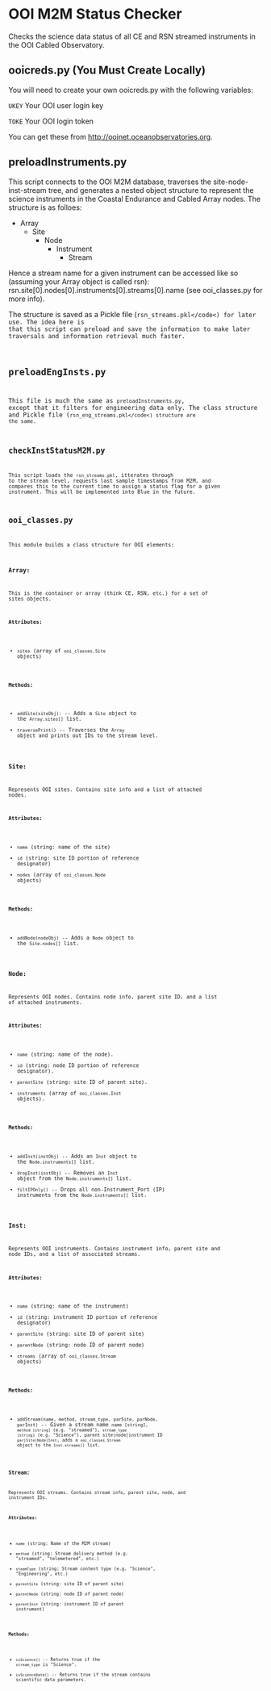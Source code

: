 # OOI M2M Status Checker
Checks the science data status of all CE and RSN streamed instruments in the OOI Cabled Observatory.

## ooicreds.py (You Must Create Locally)
You will need to create your own ooicreds.py with the following variables:

<code>UKEY</code> Your OOI user login key

<code>TOKE</code> Your OOI login token

You can get these from http://ooinet.oceanobservatories.org.


## preloadInstruments.py
This script connects to the OOI M2M database, traverses the site-node-inst-stream tree, and generates a nested object structure to represent the science instruments in the Coastal Endurance and Cabled Array nodes. The structure is as folloes:
* Array
  * Site
    * Node
      * Instrument
        * Stream

Hence a stream name for a given instrument can be accessed like so (assuming your Array object is called rsn):
rsn.site[0].nodes[0].instruments[0].streams[0].name (see ooi_classes.py for more info).

The structure is saved as a Pickle file (<code>rsn_streams.pkl</code<) for later use. The idea here is that this script can preload and save the information to make later traversals and information retrieval much faster.


## preloadEngInsts.py
This file is much the same as <code>preloadInstruments.py</code>, except that it filters for engineering data only. The class structure and Pickle file (<code>rsn_eng_streams.pkl</code<) structure are the same.


## checkInstStatusM2M.py
This script loads the <code>rsn_streams.pkl</code>, itterates through to the stream level, requests last sample timestamps from M2M, and compares this to the current time to assign a status flag for a given instrument. This will be implemented into Blue in the future.


## ooi_classes.py
This module builds a class structure for OOI elements:


### Array:
This is the container or array (think CE, RSN, etc.) for a set of sites objects.


#### Attributes:
* <code>sites</code> (array of <code>ooi_classes.Site</code> objects)


#### Methods:
* <code>addSite(siteObj):</code> -- Adds a <code>Site</code> object to the <code>Array.sites[]</code> list.
* <code>traversePrint()</code> -- Traverses the <code>Array</code> object and prints out IDs to the stream level.

### Site:
Represents OOI sites. Contains site info and a list of attached nodes.


#### Attributes:
* <code>name</code> (string: name of the site)
* <code>id</code> (string: site ID portion of reference designator)
* <code>nodes</code> (array of <code>ooi_classes.Node</code> objects)


#### Methods:
* <code>addNode(nodeObj)</code> -- Adds a <code>Node</code> object to the <code>Site.nodes[]</code> list.

### Node:
Represents OOI nodes. Contains node info, parent site ID, and a list of attached instruments.

#### Attributes:
* <code>name</code> (string: name of the node).
* <code>id</code> (string: node ID portion of reference designator).
* <code>parentSite</code> (string: site ID of parent site).
* <code>instruments</code> (array of <code>ooi_classes.Inst</code> objects).


#### Methods:
* <code>addInst(instObj)</code> -- Adds an <code>Inst</code> object to the <code>Node.instruments[]</code> list.
* <code>dropInst(instObj)</code> -- Removes an <code>Inst</code> object from the <code>Node.instruments[]</code> list.
* <code>filtIPOnly()</code> -- Drops all non-Instrument_Port (IP) instruments from the <code>Node.instruments[]</code> list.


### Inst:
Represents OOI instruments. Contains instrument info, parent site and node IDs, and a list of associated streams.


#### Attributes:
* <code>name</code> (string: name of the instrument)
* <code>id</code> (string: instrument ID portion of reference designator)
* <code>parentSite</code> (string: site ID of parent site)
* <code>parentNode</code> (string: node ID of parent node)
* <code>streams</code> (array of <code>ooi_classes.Stream</code> objects)


#### Methods:
* <code>addStream(name, method, stream_type, parSite, parNode, parInst)</code> -- Given a stream name <code>name [string]</name>, <code>method [string]</code> (e.g. "streamed"), <code>stream_type [string]</code> (e.g. "Science"), parent site|node|instrument ID <code>par|Site|Node|Inst</code>, adds a <code>ooi_classes.Stream</code> object to the <code>Inst.streams[]</code> list.


### Stream:
Represents OOI streams. Contains stream info, parent site, node, and instrument IDs.

#### Attributes:
* <code>name</code> (string: Name of the M2M stream)
* <code>method</code> (string: Stream delivery method (e.g. "streamed", "telemetered", etc.)
* <code>steamType</code> (string: Stream content type (e.g. "Science", "Engineering", etc.)
* <code>parentSite</code> (string: site ID of parent site)
* <code>parentNode</code> (string: node ID of parent node)
* <code>parentInst</code> (string: instrument ID of parent instrument)

#### Methods:
* <code>isScience()</code> -- Returns true if the <code>stream_type</code> is "Science".
* <code>isScienceData()</code> -- Returns true if the stream contains scientific data parameters.
